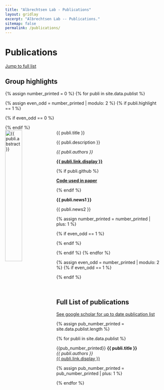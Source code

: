 ```yaml
---
title: "Albrechtsen Lab - Publications"
layout: gridlay
excerpt: "Albrechtsen Lab -- Publications."
sitemap: false
permalink: /publications/
---
```



# Publications

[Jump to full list](#full-list-of-publications)

## Group highlights


{% assign number_printed = 0 %}
{% for publi in site.data.publist %}

{% assign even_odd = number_printed | modulo: 2 %}
{% if publi.highlight == 1 %}

{% if even_odd == 0 %}
<div class="row">
{% endif %}

<div class="col-sm-6 clearfix">
 <div class="well">
  <meta charset="utf-8"> 
  <pubtit>{{ publi.title }}</pubtit>
  <a href="{{ publi.link.url }}" target="blank" >
     <img src="{{ site.url }}{{ site.baseurl }}/images/pubpic/{{ publi.image }}"  title="{{ publi.abstract }}" class="img-responsive" width="33%" style="float: left" />
   </a>
  <p>{{ publi.description }}</p>
  <p><em>{{ publi.authors }}</em></p>
  <p><strong><a href="{{ publi.link.url }}">{{ publi.link.display }}</a></strong></p>
  {% if publi.github %}
  <p><strong><a href="{{ publi.github }}">Code used in paper</a></strong></p>
  {% endif %}
  <p class="text-danger"><strong> {{ publi.news1 }}</strong></p>
  <p> {{ publi.news2 }}</p>
 </div>
</div>

{% assign number_printed = number_printed | plus: 1 %}

{% if even_odd == 1 %}
</div>
{% endif %}

{% endif %}
{% endfor %}

{% assign even_odd = number_printed | modulo: 2 %}
{% if even_odd == 1 %}
</div>
{% endif %}

<p> &nbsp; </p>


## Full List of publications
[See google scholar for up to date publication list](https://scholar.google.com/citations?hl=en&user=20oVxFsAAAAJ&view_op=list_works&sortby=pubdate)

{% assign pub_number_printed = site.data.publist.length %}

{% for publi in site.data.publist %}
  
  {{pub_number_printed}} <b>{{ publi.title }} </b> <br />
  <em>{{ publi.authors }} </em><br /><a href="{{ publi.link.url }}">{{ publi.link.display }}</a>

{% assign pub_number_printed = pub_number_printed | plus: 1 %}

{% endfor %}

